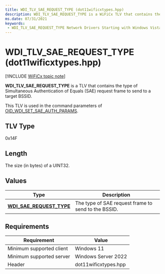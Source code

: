 ```yaml
---
title: WDI_TLV_SAE_REQUEST_TYPE (dot11wificxtypes.hpp)
description: WDI_TLV_SAE_REQUEST_TYPE is a WiFiCx TLV that contains the type of Simultaneous Authentication of Equals (SAE) request frame to send to a target BSSID.
ms.date: 07/31/2021
keywords:
 - WDI_TLV_SAE_REQUEST_TYPE Network Drivers Starting with Windows Vista
---
```


# WDI_TLV_SAE_REQUEST_TYPE (dot11wificxtypes.hpp)

[!INCLUDE [WiFiCx topic note](../includes/wificx-version-warning.md)]

**WDI_TLV_SAE_REQUEST_TYPE** is a TLV that contains the type of Simultaneous Authentication of Equals (SAE) request frame to send to a target BSSID.

This TLV is used in the command parameters of [OID_WDI_SET_SAE_AUTH_PARAMS](oid-wdi-set-sae-auth-params.md).

## TLV Type

0x14F

## Length

The size (in bytes) of a UINT32.

## Values

| Type | Description |
| --- | --- |
| [**WDI_SAE_REQUEST_TYPE**](/windows-hardware/drivers/ddi/dot11wificxtypes/ne-dot11wificxtypes-wdi_sae_request_type) | The type of SAE request frame to send to the BSSID. |

## Requirements

|Requirement|Value|
|--- |--- |
|Minimum supported client|Windows 11|
|Minimum supported server|Windows Server 2022|
|Header|dot11wificxtypes.hpp|
